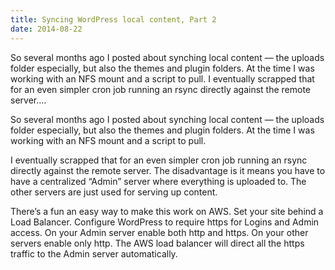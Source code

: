 ```yaml
---
title: Syncing WordPress local content, Part 2
date: 2014-08-22
---
```


So several months ago I posted about synching local content — the uploads folder especially, but also the themes and plugin folders. At the time I was working with an NFS mount and a script to pull. I eventually scrapped that for an even simpler cron job running an rsync directly against the remote server….


<!-- end -->

So several months ago I posted about synching local content — the uploads folder especially, but also the themes and plugin folders. At the time I was working with an NFS mount and a script to pull.

I eventually scrapped that for an even simpler cron job running an rsync directly against the remote server. The disadvantage is it means you have to have a centralized “Admin” server where everything is uploaded to. The other servers are just used for serving up content.

There’s a fun an easy way to make this work on AWS. Set your site behind a Load Balancer. Configure WordPress to require https for Logins and Admin access. On your Admin server enable both http and https. On your other servers enable only http. The AWS load balancer will direct all the https traffic to the Admin server automatically.

